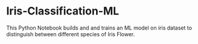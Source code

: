 # Iris-Classification-ML
This Python Notebook builds and and trains an ML model on iris dataset to distinguish between different species of Iris Flower.
